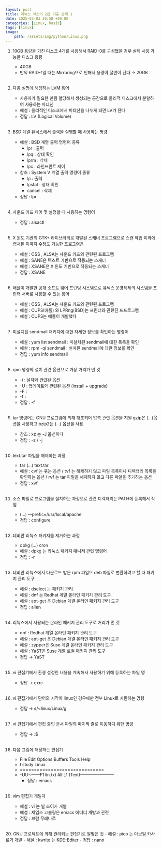 ```yaml
---
layout: post
title: 리눅스 마스터 2급 기출 문제 1
date: 2025-02-03 20:58 +09:00
categories: [Linux, basic]
tags: [linux]
image:
    path: /assets/img/python/Linux.png
---
```


1. 10GB 용량을 가진 디스크 4개를 사용해서 RAID-0를 구성했을 경우 실제 사용 가능한 디스크 용량
    - 40GB
    - 만약 RAID-1일 때는 Mirroring으로 인해서 용량이 절반이 된다 → 20GB

    <br>
2. 다음 설명에 해당하는 LVM 용어
    - 사용자가 필요한 만큼 할당해서 생성되는 공간으로 물리적 디스크에서 분할하여 사용하는 파티션
    -  해설 : 물리적인 디스크에서 파티션을 나누게 되면 LV가 된다
    - 정답 : LV (Logical Volume)


    <br>
3. BSD 계열 유닉스에서 출력을 실행할 때 사용하는 명령
    - 해설 : BSD 계열 출력 명령어 종류 
        - lpr : 출력
        - lpq : 상태 확인
        - lprm : 삭제
        - lpc : 라인프린트 제어
    - 참조 : System V 계열 출력 명령어 종류
        - lp : 출력 
        - lpstat : 상태 확인 
        - cancel : 삭제
    - 정답 : lpr

    <br>
4. 사운드 카드 제어 및 설정할 때 사용하는 명령어
    - 정답 : alsactl

    <br>
5. X 윈도 기반의 GTK+ 라이브러리로 개발된 스캐너 프로그램으로 스캔 작업 이외에 캡처된 이미지 수정도 가능한 프로그램은
    - 해설 : OSS , ALSA는 사운드 카드와 관련된 프로그램
    - 해설 : SANE은 텍스트 기반으로 작동되는 스캐너
    - 해설 : XSANE은 X 윈도 기반으로 작동되는 스캐너
    - 정답 : XSANE

    <br>
6. 애플이 개발한 공개 소프트 웨어 프린팅 시스템으로 유닉스 운영체제의 시스템을 프린터 서버로 사용할 수 있는 용어
    - 해설 : OSS , ALSA는 사운드 카드와 관련된 프로그램
    - 해설 : CUPS(애플) 와 LPRng(BSD)는 프린터와 관련된 프프로그램
    - 해설 : CUPS는 애플이 개발했다

    <br>
7. 미설치된 sendmail 패키지에 대한 자세한 정보를 확인하는 명령어
    - 해설 : yum list sendmail : 미설치된 sendmail에 대한 목록을 확인 
    - 해설 : rpm -qi sendmail : 설치된 sendmail에 대한 정보를 확인
    - 정답 : yum info sendmail

    <br>
8. rpm 명령의 설치 관련 옵션으로 가장 거리가 먼 것
    - -i : 설치와 관련된 옵션
    - -U : 업데이트와 관련된 옵션 (install + upgrade)
    - -F : 
    - -f : 
    - 정답 : -f

    <br>
9. tar 명령어는 GNU 프로그램에 의해 개조되어 압축 관련 옵션을 지원 gzip은  (…)옵션을 사용하고 bzip2는 (…) 옵션을 사용
    - 참조 : xz 는 -J 옵션이다
    - 정답 : -z / -j

    <br>
10. text.tar 파일을 해제하는 과정
    - tar (…) text.tar
    - 해설 : cvf 는 묶는 옵션 / tvf 는 해제하지 않고 파일 목록이나 디렉터리 목록을 확인하는 옵션 / rvf 는 tar 파일을 해제하지 않고 다른 파일을 추가하는 옵션
    - 정답 : xvf

    <br>
11. 소스 파일로 프로그램을 설치하는 과정으로 관련 디렉터리는 PATH에 등록해서 작업 
    - (…) —prefic=/usr/local/apache
    - 정답 : configure

    <br>
12. 데비안 리눅스 패키지를 제거하는 과정
    - dpkg (…) cron
    - 해설 : dpkg 는 리눅스 패키지 매니저 관련 명령어
    - 정답 : -r

    <br>
13. 데비안 리눅스에서 다운로드 받은 rpm 파일으 deb 파일로 변환하려고 할 때 패키지 관리 도구
    - 해설 : dselect 는 패키지 관리
    - 해설 : dnf 는 Redhat 계열 온라인 패키지 관리 도구
    - 해설 : apt-get 은 Debian 계열 온라인 패키지 관리 도구
    - 정답 : alien

    <br>
14. 리눅스에서 사용되는 온라인 패키지 관리 도구로 거리가 먼 것
    - dnf : Redhat 계열 온라인 패키지 관리 도구
    - 해설 : apt-get 은 Debian 계열 온라인 패키지 관리 도구
    - 해설 : zypper은 Suse 계열 온라인 패키지 관리 도구
    - 해설 : YaST은 Suse 계열 로컬 패키지 관리 도구
    - 정답 → YaST

    <br>
15. vi 편집기에서 환경 설정한 내용을 계속해서 사용하기 위해 등록하는 파일 명
    - 정답 → exrc

    <br>
16. vi 편집기에서 단어의 시작이 linux인 경우에만 전부 Linux로 치환하는 명령
    - 정답 → s/\<linux/Linux/g

    <br>
17. vi 편집기에서 편집 중인 문서 파일의 마지막 줄로 이동하디 위한 명령
    - 정답 → :$

    <br>
18. 다음 그림에 해당하는 편집기
    - File Edit Options Buffers Tools Help
    - I study Linux
    - ==============================
    - -UU-:——F1 lin.txt All L1 (Text)————————
        - 정답 : emacs

    <br>
19. vim 편집기 개발자
    - 해설 : vi 는 빌 조이가 개발
    - 해설 : 제임스 고슬링은 emacs 에디터 개발과 관련
    - 정답 : 브람 무레나르

   <br>
20. GNU 프로젝트에 의해 관리되는 편집기로 알맞은 것
    - 해설 : pico 는 아보일 카사르가 개발
    - 해설 : kwrite 는 KDE-Editer
    - 정답 : nano



